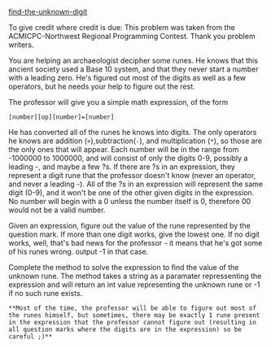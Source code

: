 [find-the-unknown-digit](https://www.codewars.com/kata/546d15cebed2e10334000ed9)

To give credit where credit is due: This problem was taken from the ACMICPC-Northwest Regional Programming Contest. Thank you problem writers.

You are helping an archaeologist decipher some runes. He knows that this ancient society used a Base 10 system, and that they never start a number with a leading zero. He's figured out most of the digits as well as a few operators, but he needs your help to figure out the rest.

The professor will give you a simple math expression, of the form

```
[number][op][number]=[number]
```

He has converted all of the runes he knows into digits. The only operators he knows are addition (`+`),subtraction(`-`), and multiplication (`*`), so those are the only ones that will appear. Each number will be in the range from -1000000 to 1000000, and will consist of only the digits 0-9, possibly a leading -, and maybe a few ?s. If there are ?s in an expression, they represent a digit rune that the professor doesn't know (never an operator, and never a leading -). All of the ?s in an expression will represent the same digit (0-9), and it won't be one of the other given digits in the expression. No number will begin with a 0 unless the number itself is  0, therefore 00 would not be a valid number. 

Given an expression, figure out the value of the rune represented by the question mark. If more than one digit works, give the lowest one. If no digit works, well, that's bad news for the professor - it means that he's got some of his runes wrong. output -1 in that case.

Complete the method to solve the expression to find the value of the unknown rune. The method takes a string as a paramater repressenting the expression and will return an int value representing the unknown rune or -1 if no such rune exists.

~~~if:php
**Most of the time, the professor will be able to figure out most of the runes himself, but sometimes, there may be exactly 1 rune present in the expression that the professor cannot figure out (resulting in all question marks where the digits are in the expression) so be careful ;)**
~~~